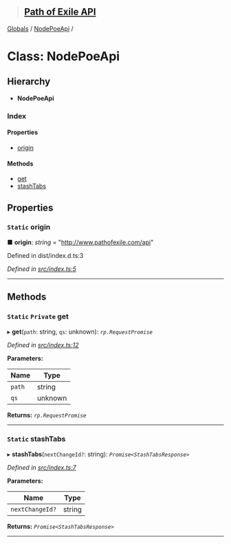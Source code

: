 > ## [Path of Exile API](../README.md)

[Globals](../globals.md) / [NodePoeApi](nodepoeapi.md) /

# Class: NodePoeApi

## Hierarchy

* **NodePoeApi**

### Index

#### Properties

* [origin](nodepoeapi.md#static-origin)

#### Methods

* [get](nodepoeapi.md#static-private-get)
* [stashTabs](nodepoeapi.md#static-stashtabs)

## Properties

### `Static` origin

■ **origin**: *string* = "http://www.pathofexile.com/api"

Defined in dist/index.d.ts:3

*Defined in [src/index.ts:5](https://github.com/stephenpoole/poe-api/blob/20c67cf/src/index.ts#L5)*

___

## Methods

### `Static` `Private` get

▸ **get**(`path`: string, `qs`: unknown): *`rp.RequestPromise`*

*Defined in [src/index.ts:12](https://github.com/stephenpoole/poe-api/blob/20c67cf/src/index.ts#L12)*

**Parameters:**

Name | Type |
------ | ------ |
`path` | string |
`qs` | unknown |

**Returns:** *`rp.RequestPromise`*

___

### `Static` stashTabs

▸ **stashTabs**(`nextChangeId?`: string): *`Promise<StashTabsResponse>`*

*Defined in [src/index.ts:7](https://github.com/stephenpoole/poe-api/blob/20c67cf/src/index.ts#L7)*

**Parameters:**

Name | Type |
------ | ------ |
`nextChangeId?` | string |

**Returns:** *`Promise<StashTabsResponse>`*

___